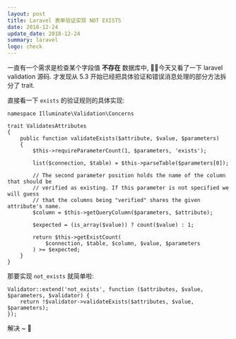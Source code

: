 ```yaml
---
layout: post
title: Laravel 表单验证实现 NOT EXISTS
date: 2018-12-24
update_date: 2018-12-24
summary: laravel
logo: check
---
```


一直有一个需求是检查某个字段值 **不存在** 数据库中, 今天又看了一下 laravel validation 源码. 
才发现从 5.3 开始已经把具体验证和错误消息处理的部分方法拆分了 trait. 

直接看一下 `exists` 的验证规则的具体实现:

```
namespace Illuminate\Validation\Concerns

trait ValidatesAttributes
{
    public function validateExists($attribute, $value, $parameters)
    {
        $this->requireParameterCount(1, $parameters, 'exists');

        list($connection, $table) = $this->parseTable($parameters[0]);

        // The second parameter position holds the name of the column that should be
        // verified as existing. If this parameter is not specified we will guess
        // that the columns being "verified" shares the given attribute's name.
        $column = $this->getQueryColumn($parameters, $attribute);

        $expected = (is_array($value)) ? count($value) : 1;

        return $this->getExistCount(
            $connection, $table, $column, $value, $parameters
        ) >= $expected;
    }
}
```

那要实现 `not_exists` 就简单啦:

```
Validator::extend('not_exists', function ($attributes, $value, $parameters, $validator) {
    return !$validator->validateExists($attributes, $value, $parameters);
});
```

解决 ~ 🤪




